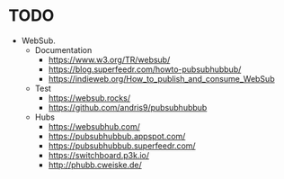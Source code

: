 # TODO

- WebSub.
  - Documentation
    - https://www.w3.org/TR/websub/
    - https://blog.superfeedr.com/howto-pubsubhubbub/
    - https://indieweb.org/How_to_publish_and_consume_WebSub
  - Test
    - https://websub.rocks/
    - https://github.com/andris9/pubsubhubbub
  - Hubs
    - https://websubhub.com/
    - https://pubsubhubbub.appspot.com/
    - https://pubsubhubbub.superfeedr.com/
    - https://switchboard.p3k.io/
    - http://phubb.cweiske.de/
